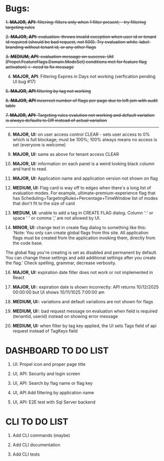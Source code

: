 # Bugs:

~~1.  **MAJOR, API:** filtering: filters only when 1 filter present; - try filtering targeting rules~~

~~2.  **MAJOR, API:** evaluation: throws invalid exception when user id or tenant id required (should be bad request, not 500).  Try evaluation white-label-branding without tenant id, or any other flags~~

~~3.  **MEDIUM, API:** evaluation message on success: (All [Propel.FeatureFlags.Domain.ModeSet] conditions met for feature flag activation) <- need to fix message~~

4. **MAJOR, API**: Filtering Expires in Days not working (verfication pending UI bug #17)

~~5. **MAJOR, API** filtering by tag not working~~

~~6. **MAJOR, API** incorrect number of flags per page due to left join with audit table~~

~~7.  **MAJOR, API:** Targeting rules evalution not working and default variation is always defaults to Off instead of actual variation~~

---

8. **MAJOR, UI:** on user access control CLEAR - sets user access to 0% which is full blockage; must be 100%; 100% always means no access is set (everyone is welcome)

9.  **MAJOR, UI:** same as above for tenant access CLEAR

10.  **MAJOR, UI:** information on each panel is a weird looking black column and hard to read. 

11.  **MAJOR, UI:** Application name and application version not shown on flag

12.  **MEDIUM, UI:** Flag card is way off to edges when there's a long list of evaluation modes. For example, ultimate-premium-experience flag that has Scheduling+TargetingRules+Percentage+TimeWindow list of modes that don't fit to the size of card

14. **MEDUM, UI**: unable to add a tag in CREATE FLAG dialog. Column ':' or space ' ' or comma ',' are not allowed by UI.

15. **MINOR, UI:** change text in create flag dialog to something like this: 'Note: You only can create global flags from this site. All application flags must be created from the application invoking them, directly from the code base.

The global flag you're creating is set as disabled and permanent by default. You can change these settings and add additional settings after you create the flag.' Check spelling, grammar, decrease verbosity.

16. **MAJOR, UI:** expiration date filter does not work or not implemented in React

17. **MAJOR, UI:**: expiration date is shown incorrectly: API returns 10/12/2025 00:00:00 but UI shows 10/11/1025 7:00:00 am

18. **MEDIUM, UI:**: variations and default variations are not shown for flags

19. **MEDIUM, UI:**: bad request message on evaluation when field is required (tenantid, userid) instead on showing error message
	
20. **MEDIUM, UI:** when filter by tag key applied, the UI sets Tags field of api request instead of TagKeys field

# DASHBOARD TO DO LIST

1. UI: Propel icon and proper page title

2. UI, API: Security and login screen

3. UI, API: Search by flag name or flag key

4. UI, API Add filtering by application name

5. UI, API: E2E test with Sql Server backend

# CLI TO DO LIST

1. Add CLI commands (maybe)

2. Add CLI documentation

3. Add CLI tests
